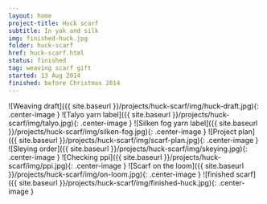 ```yaml
---
layout: home
project-title: Huck scarf
subtitle: In yak and silk
img: finished-huck.jpg
folder: huck-scarf
href: huck-scarf.html
status: finished
tag: weaving scarf gift
started: 13 Aug 2014
finished: before Christmas 2014
---
```

<section id="photos">
![Weaving draft]({{ site.baseurl }}/projects/huck-scarf/img/huck-draft.jpg){: .center-image }
![Talyo yarn label]({{ site.baseurl }}/projects/huck-scarf/img/talyo.jpg){: .center-image }
![Silken fog yarn label]({{ site.baseurl }}/projects/huck-scarf/img/silken-fog.jpg){: .center-image }
![Project plan]({{ site.baseurl }}/projects/huck-scarf/img/scarf-plan.jpg){: .center-image }
![Sleying order]({{ site.baseurl }}/projects/huck-scarf/img/skeying.jpg){: .center-image }
![Checking ppi]({{ site.baseurl }}/projects/huck-scarf/img/ppi.jpg){: .center-image }
![Scarf on the loom]({{ site.baseurl }}/projects/huck-scarf/img/on-loom.jpg){: .center-image }
![finished scarf]({{ site.baseurl }}/projects/huck-scarf/img/finished-huck.jpg){: .center-image }
</section><!-- /#photos -->
